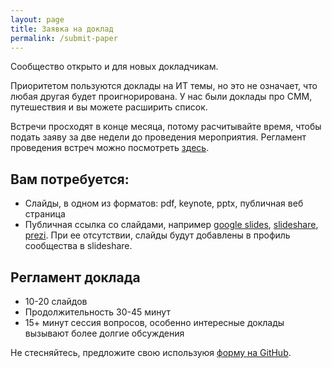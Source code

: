 ```yaml
---
layout: page
title: Заявка на доклад
permalink: /submit-paper
---
```


Сообщество открыто и для новых докладчикам. 

Приоритетом пользуются доклады на ИТ темы, но это не означает, что любая другая 
будет проигнорирована. У нас были доклады про СММ, путешествия и вы можете 
расширить список.

Встречи просходят в конце месяца, потому расчитывайте время, чтобы подать заяву
за две недели до проведения мероприятия. Регламент проведения встреч можно посмотреть
[здесь](/#).

## Вам потребуется:

* Слайды, в одном из форматов: pdf, keynote, pptx, публичная веб страница
* Публичная ссылка со слайдами, например 
[google slides](https://www.google.ru/slides/about/), 
[slideshare](http://slideshare.com), 
[prezi](https://prezi.com/). 
При ее отсутствии, слайды будут добавлены в профиль сообщества в slideshare.

## Регламент доклада

* 10-20 слайдов
* Продолжительность 30-45 минут 
* 15+ минут сессия вопросов, особенно интересные доклады вызывают более долгие 
обсуждения


Не стесняйтесь, предложите свою используюя 
[форму на GitHub](https://github.com/deeprefactoring/deeprefactoring.github.io/issues/new).
